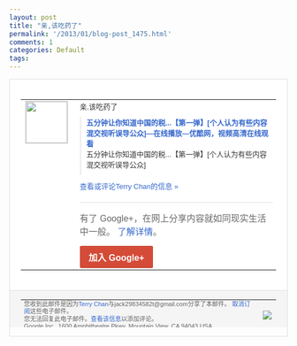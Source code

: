 ```yaml
---
layout: post
title: "亲,该吃药了"
permalink: '/2013/01/blog-post_1475.html'
comments: 1
categories: Default
tags: 
---
```

<!-- X-Notifications: 1:1a065a0930000000 -->

<div style="border:solid 1px #dfdfdf;color:#686868;font:13px Arial"><div style="background-color:#fff;padding:20px;"><table cellpadding="0" cellspacing="0"><tr><td style="padding-right:15px;vertical-align:top"><a href="https://plus.google.com/_/notifications/emlink?emr=14900066512970582018&amp;emid=CIi_pc-VgLUCFWpdtAodinAAAA&amp;path=%2F108643996575278738906&amp;dt=1359002175368&amp;uob=8"><img height="75" src="https://lh3.googleusercontent.com/-KKRGTyJ5Bl0/AAAAAAAAAAI/AAAAAAAAtnY/R4QEWIp3Ur0/s75-c-k-a/photo.jpg" style="border:solid 1px #cccccc;" width="75"/></a></td><td style="width:578px;color:#333;font:13px Arial;vertical-align:top"><div style="padding-bottom:10px">亲,该吃药了</div><div style="margin-bottom:10px;padding-left:10px; border-left:2px solid #EAEAEA"><span style="margin-right:5px"><a href="http://v.youku.com/v_show/id_XMzQ3ODU4MDEy.html" style="color:#3366CC;text-decoration:none"><span style="font-weight:bold">五分钟让你知道中国的税...【第一弹】[<wbr/>个人认为有些内容混交视听误导公众]―在线<wbr/>播放―优酷网，视频高清在线观看</span></a><div style="padding-bottom:10px">五分钟让你知道中国的税...【第一弹】[<wbr/>个人认为有些内容混交视听误导公众]</div></span></div><a href="https://plus.google.com/_/notifications/emlink?emr=14900066512970582018&amp;emid=CIi_pc-VgLUCFWpdtAodinAAAA&amp;path=%2F108643996575278738906%2Fposts%2FbtdAQ9KxSNL%3Fgpinv%3DAMIXal9q6jAxE4t8epEQM7mPw377jlIM2yExCaagpzw-SPV0roxegDNQ_WD9VOFlw7F05s-xUZbV-XVVXz7zgZCsvCesxkA0iFmxuV3FfVdffLkL_htapn4&amp;dt=1359002175368&amp;uob=8" style="color:#3366CC;text-decoration:none">查看或评论Terry Chan的信息 »</a><div style="margin-top:20px;border-top:solid 1px #dfdfdf"><div style="padding:15px 0;color:#686868;font:16px Arial">有了 Google+，在网上分享内容就如同现实生活中一般。 <a href="http://www.google.com/+/learnmore/" style="color:#3366CC;text-decoration:none">了解详情</a>。</div><a href="https://plus.google.com/_/notifications/emlink?emr=14900066512970582018&amp;emid=CIi_pc-VgLUCFWpdtAodinAAAA&amp;path=%2F%3Fgpinv%3DAMIXal9q6jAxE4t8epEQM7mPw377jlIM2yExCaagpzw-SPV0roxegDNQ_WD9VOFlw7F05s-xUZbV-XVVXz7zgZCsvCesxkA0iFmxuV3FfVdffLkL_htapn4&amp;dt=1359002175368&amp;uob=8" style="display:inline-block;padding:7px 15px;background-color:#d44b38; color:#fff;font-size:16px; font-weight:bold;border-radius:2px;-webkit-border-radius:2px; -moz-border-radius:2px;border:solid 1px #c43b28; white-space:nowrap;text-decoration:none">加入 Google+</a></div></td></tr></table></div><div style="border-top:solid 1px #dfdfdf;padding:0 20px; background-color:#f5f5f5"><table cellpadding="0" cellspacing="0" style="height:50px"><tbody><tr><td style="vertical-align:middle;width:100%; color:#636363;font:11px Arial; line-height:120%">您收到此邮件是因为<a href="https://plus.google.com/_/notifications/emlink?emr=14900066512970582018&amp;emid=CIi_pc-VgLUCFWpdtAodinAAAA&amp;path=%2F108643996575278738906%3Fgpinv%3DAMIXal9q6jAxE4t8epEQM7mPw377jlIM2yExCaagpzw-SPV0roxegDNQ_WD9VOFlw7F05s-xUZbV-XVVXz7zgZCsvCesxkA0iFmxuV3FfVdffLkL_htapn4&amp;dt=1359002175368&amp;uob=8" style="color:#3366CC;text-decoration:none">Terry Chan</a>与jack29834582t@gmail.com分享了本邮件。 <a href="https://plus.google.com/_/notifications/emlink?emr=14900066512970582018&amp;emid=CIi_pc-VgLUCFWpdtAodinAAAA&amp;path=%2F_%2Fnonplus%2Femailsettings%3Fgpinv%3DAMIXal9q6jAxE4t8epEQM7mPw377jlIM2yExCaagpzw-SPV0roxegDNQ_WD9VOFlw7F05s-xUZbV-XVVXz7zgZCsvCesxkA0iFmxuV3FfVdffLkL_htapn4%26est%3DADH5u8WT5xqJ_dKU8iygO8InKVbeiiQpN6Phf2CS_E47pLCyvgXr2y5QBbJXNMmrYOo4O7BgKaOdXbyO6uF6yRzWXs3Z5xvLFaWDkPBnUe0mtGcuUC2j2cLJ6IUt-Pr82oVNDbGb8ncb35UIpxMMqRM_LGbCNXud8g&amp;dt=1359002175368&amp;uob=8" style="color:#3366CC;text-decoration:none">取消订阅</a>这些电子邮件。<br/>您无法回复此电子邮件。<a href="https://plus.google.com/_/notifications/emlink?emr=14900066512970582018&amp;emid=CIi_pc-VgLUCFWpdtAodinAAAA&amp;path=%2F108643996575278738906%2Fposts%2FbtdAQ9KxSNL%3Fgpinv%3DAMIXal9q6jAxE4t8epEQM7mPw377jlIM2yExCaagpzw-SPV0roxegDNQ_WD9VOFlw7F05s-xUZbV-XVVXz7zgZCsvCesxkA0iFmxuV3FfVdffLkL_htapn4&amp;dt=1359002175368&amp;uob=8" style="color:#3366CC;text-decoration:none">查看该信息</a>以添加评论。<br/>Google Inc., 1600 Amphitheatre Pkwy, Mountain View, CA 94043 USA<br/></td><td><img src="https://ssl.gstatic.com/s2/oz/images/notifications/logo/google-plus-6617a72bb36cc548861652780c9e6ff1.png"/></td></tr></tbody></table></div></div>